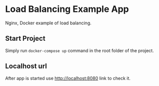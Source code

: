 # Load Balancing Example App
Nginx, Docker example of load balancing.

## Start Project
Simply run `docker-compose up` command in the root folder of the project.

## Localhost url
After app is started use [http://localhost:8080](http://localhost:8080) link to check it.
